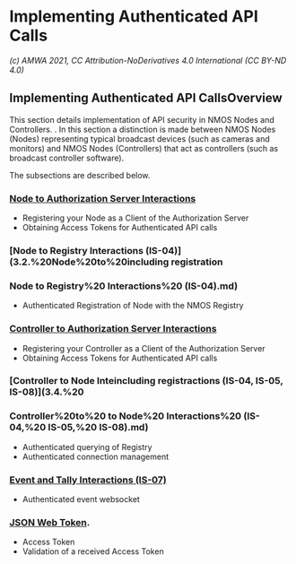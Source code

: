 
# Implementing Authenticated API Calls
_(c) AMWA 2021, CC Attribution-NoDerivatives 4.0 International (CC BY-ND 4.0)_

## Implementing Authenticated API CallsOverview
This section details implementation of API security in NMOS Nodes and Controllers.  .  In this section a distinction is made between NMOS Nodes (Nodes) representing typical broadcast devices (such as cameras and monitors) and NMOS Nodes (Controllers) that act as controllers (such as broadcast controller software).

The  subsections are described below.

### [Node to Authorization Server Interactions](3.1.%20Node%20to%20Authorization%20Server%20Interactions.md)
- Registering your Node as a Client of the Authorization Server
- Obtaining Access Tokens for Authenticated API calls 

### [Node to Registry Interactions (IS-04)](3.2.%20Node%20to%20including registration

### Node to Registry%20 Interactions%20 (IS-04).md)
- Authenticated Registration of Node with the NMOS Registry

### [Controller to Authorization Server Interactions](3.3.%20Controller%20to%20Authorization%20Server%20Interactions.md)
- Registering your Controller as a Client of the Authorization Server
- Obtaining Access Tokens for Authenticated API calls 

### [Controller to Node Inteincluding registractions (IS-04, IS-05, IS-08)](3.4.%20

### Controller%20to%20 to Node%20 Interactions%20 (IS-04,%20 IS-05,%20 IS-08).md)
- Authenticated querying of Registry
- Authenticated connection management

### [Event and Tally Interactions (IS-07)](3.5.%20Event%20and%20Tally%20Interactions%20(IS-07).md)
- Authenticated event websocket 

### [JSON Web Token](3.6.%20JSON%20Web%20Token.md).
- Access Token
- Validation of a received Access Token

<!--stackedit_data:
eyJoaXN0b3J5IjpbLTE1NDc5MDM5MjcsMTE3MjM3MzMwMF19
-->